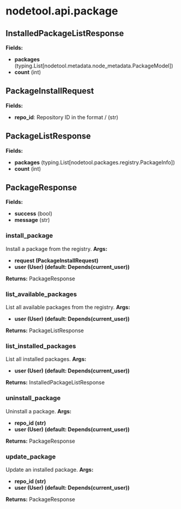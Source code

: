 # nodetool.api.package

## InstalledPackageListResponse

**Fields:**
- **packages** (typing.List[nodetool.metadata.node_metadata.PackageModel])
- **count** (int)


## PackageInstallRequest

**Fields:**
- **repo_id**: Repository ID in the format <owner>/<project> (str)


## PackageListResponse

**Fields:**
- **packages** (typing.List[nodetool.packages.registry.PackageInfo])
- **count** (int)


## PackageResponse

**Fields:**
- **success** (bool)
- **message** (str)


### install_package

Install a package from the registry.
**Args:**
- **request (PackageInstallRequest)**
- **user (User) (default: Depends(current_user))**

**Returns:** PackageResponse

### list_available_packages

List all available packages from the registry.
**Args:**
- **user (User) (default: Depends(current_user))**

**Returns:** PackageListResponse

### list_installed_packages

List all installed packages.
**Args:**
- **user (User) (default: Depends(current_user))**

**Returns:** InstalledPackageListResponse

### uninstall_package

Uninstall a package.
**Args:**
- **repo_id (str)**
- **user (User) (default: Depends(current_user))**

**Returns:** PackageResponse

### update_package

Update an installed package.
**Args:**
- **repo_id (str)**
- **user (User) (default: Depends(current_user))**

**Returns:** PackageResponse

